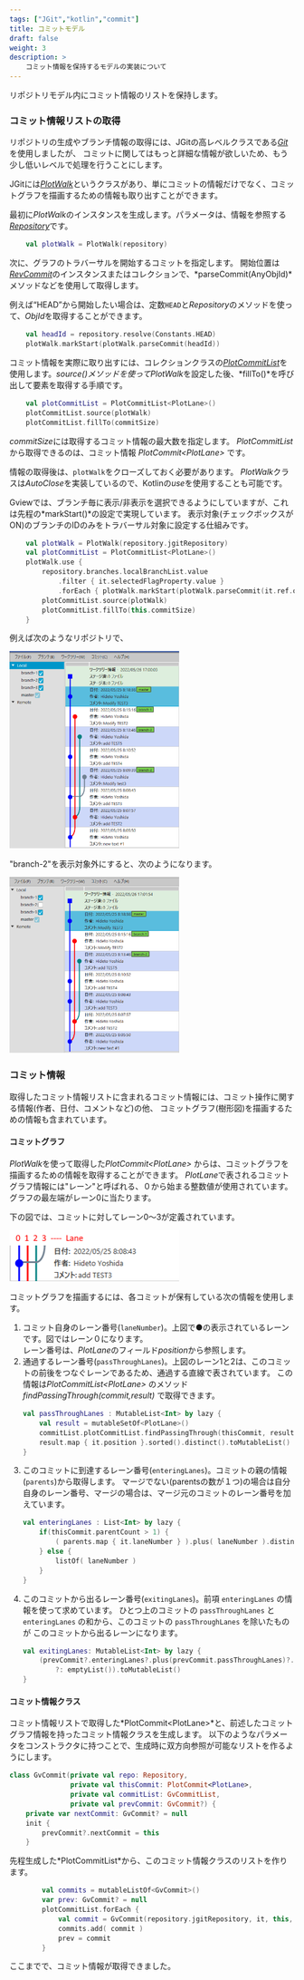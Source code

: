 ```yaml
---
tags: ["JGit","kotlin","commit"]
title: コミットモデル
draft: false
weight: 3
description: >
    コミット情報を保持するモデルの実装について
---
```


リポジトリモデル内にコミット情報のリストを保持します。

### コミット情報リストの取得

リポジトリの生成やブランチ情報の取得には、JGitの高レベルクラスである[*Git*](https://javadoc.io/doc/org.eclipse.jgit/org.eclipse.jgit/5.9.0.202009080501-r/org/eclipse/jgit/api/Git.html)を使用しましたが、
コミットに関してはもっと詳細な情報が欲しいため、もう少し低いレベルで処理を行うことにします。

JGitには[*PlotWalk*](https://javadoc.io/static/org.eclipse.jgit/org.eclipse.jgit/5.9.0.202009080501-r/org/eclipse/jgit/revplot/PlotWalk.html)というクラスがあり、単にコミットの情報だけでなく、コミットグラフを描画するための情報も取り出すことができます。

最初に*PlotWalk*のインスタンスを生成します。パラメータは、情報を参照する[*Repository*](https://javadoc.io/static/org.eclipse.jgit/org.eclipse.jgit/5.9.0.202009080501-r/org/eclipse/jgit/lib/Repository.html)です。

```kotlin
    val plotWalk = PlotWalk(repository)
```

次に、グラフのトラバーサルを開始するコミットを指定します。
開始位置は[*RevCommit*](https://javadoc.io/static/org.eclipse.jgit/org.eclipse.jgit/5.9.0.202009080501-r/org/eclipse/jgit/revwalk/RevCommit.html)のインスタンスまたはコレクションで、*parseCommit(AnyObjId)*メソッドなどを使用して取得します。

例えば“HEAD”から開始したい場合は、定数`HEAD`と*Repository*のメソッドを使って、*ObjId*を取得することができます。
```kotlin
    val headId = repository.resolve(Constants.HEAD)
    plotWalk.markStart(plotWalk.parseCommit(headId))
```

コミット情報を実際に取り出すには、コレクションクラスの[*PlotCommitList*](https://javadoc.io/static/org.eclipse.jgit/org.eclipse.jgit/5.9.0.202009080501-r/org/eclipse/jgit/revplot/PlotCommitList.html)を使用します。*source()*メソッドを使って*PlotWalk*を設定した後、*fillTo()*を呼び出して要素を取得する手順です。

```kotlin
    val plotCommitList = PlotCommitList<PlotLane>()
    plotCommitList.source(plotWalk)
    plotCommitList.fillTo(commitSize)
```

*commitSize*には取得するコミット情報の最大数を指定します。
*PlotCommitList*から取得できるのは、コミット情報 *PlotCommit\<PlotLane\>* です。

情報の取得後は、`plotWalk`をクローズしておく必要があります。
*PlotWalk*クラスは*AutoClose*を実装しているので、Kotlinの*use*を使用することも可能です。

Gviewでは、ブランチ毎に表示/非表示を選択できるようにしていますが、これは先程の*markStart()*の設定で実現しています。
表示対象(チェックボックスがON)のブランチのIDのみをトラバーサル対象に設定する仕組みです。

```kotlin
    val plotWalk = PlotWalk(repository.jgitRepository)
    val plotCommitList = PlotCommitList<PlotLane>()
    plotWalk.use {
        repository.branches.localBranchList.value
            .filter { it.selectedFlagProperty.value }
            .forEach { plotWalk.markStart(plotWalk.parseCommit(it.ref.objectId)) }
        plotCommitList.source(plotWalk)
        plotCommitList.fillTo(this.commitSize)
    }
```

例えば次のようなリポジトリで、

<img src="commit-list-1.png" width="300"/><br/>

"branch-2"を表示対象外にすると、次のようになります。

<img src="commit-list-2.png" width="300"/>

### コミット情報

取得したコミット情報リストに含まれるコミット情報には、コミット操作に関する情報(作者、日付、コメントなど)の他、
コミットグラフ(樹形図)を描画するための情報も含まれています。

#### コミットグラフ

*PlotWalk*を使って取得した*PlotCommit\<PlotLane\>* からは、コミットグラフを描画するための情報を取得することができます。
*PlotLane*で表されるコミットグラフ情報には"レーン"と呼ばれる、０から始まる整数値が使用されています。
グラフの最左端がレーン0に当たります。

下の図では、コミットに対してレーン0～3が定義されています。

<img src="commit-graph-1.png" width="300"/>

コミットグラフを描画するには、各コミットが保有している次の情報を使用します。
1. コミット自身のレーン番号(`laneNumber`)。上図で●の表示されているレーンです。図ではレーン０になります。  
レーン番号は、*PlotLane*のフィールド*position*から参照します。
2. 通過するレーン番号(`passThroughLanes`)。上図のレーン1と2は、このコミットの前後をつなぐレーンであるため、通過する直線で表されています。
この情報は*PlotCommitList\<PlotLane\>* のメソッド*findPassingThrough(commit,result)* で取得できます。
    ```kotlin
    val passThroughLanes : MutableList<Int> by lazy {
        val result = mutableSetOf<PlotLane>()
        commitList.plotCommitList.findPassingThrough(thisCommit, result)
        result.map { it.position }.sorted().distinct().toMutableList()
    }
    ```
3. このコミットに到達するレーン番号(`enteringLanes`)。コミットの親の情報(`parents`)から取得します。
マージでない(parentsの数が１つ)の場合は自分自身のレーン番号、マージの場合は、マージ元のコミットのレーン番号を加えています。
    ```kotlin
    val enteringLanes : List<Int> by lazy {
        if(thisCommit.parentCount > 1) {
            ( parents.map { it.laneNumber } ).plus( laneNumber ).distinct()
        } else {
            listOf( laneNumber )
        }
    }
    ```
4. このコミットから出るレーン番号(`exitingLanes`)。前項 `enteringLanes` の情報を使って求めています。
ひとつ上のコミットの `passThroughLanes` と `enteringLanes` の和から、このコミットの `passThroughLanes` を除いたものが
このコミットから出るレーンになります。
    ```kotlin
    val exitingLanes: MutableList<Int> by lazy {
        (prevCommit?.enteringLanes?.plus(prevCommit.passThroughLanes)?.minus(passThroughLanes.toSet())
            ?: emptyList()).toMutableList()
    }
    ```

#### コミット情報クラス

コミット情報リストで取得した*PlotCommit\<PlotLane\>*と、前述したコミットグラフ情報を持ったコミット情報クラスを生成します。
以下のようなパラメータをコンストラクタに持つことで、生成時に双方向参照が可能なリストを作るようにします。

```kotlin
class GvCommit(private val repo: Repository,
               private val thisCommit: PlotCommit<PlotLane>,
               private val commitList: GvCommitList,
               private val prevCommit: GvCommit?) {
    private var nextCommit: GvCommit? = null
    init {
        prevCommit?.nextCommit = this
    }
```

先程生成した*PlotCommitList<PlotLane>*から、このコミット情報クラスのリストを作ります。

```kotlin
        val commits = mutableListOf<GvCommit>()
        var prev: GvCommit? = null
        plotCommitList.forEach {
            val commit = GvCommit(repository.jgitRepository, it, this, prev)
            commits.add( commit )
            prev = commit
        }
```

ここまでで、コミット情報が取得できました。
